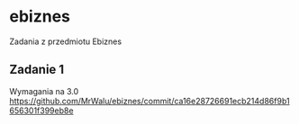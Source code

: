 # ebiznes
Zadania z przedmiotu Ebiznes
## Zadanie 1
Wymagania na 3.0
https://github.com/MrWalu/ebiznes/commit/ca16e28726691ecb214d86f9b1656301f399eb8e
